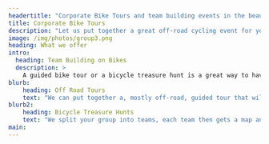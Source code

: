 ```yaml
---
headertitle: "Corporate Bike Tours and team building events in the beautiful Surrey Hills"
title: Corporate Bike Tours
description: "Let us put together a great off-road cycling event for your team. Less than an hour away from London."
image: /img/photos/group3.png
heading: What we offer
intro:
  heading: Team Building on Bikes
  description: >
    A guided bike tour or a bicycle treasure hunt is a great way to have your team enjoy exercise, fresh air and fun.
blurb:
    heading: Off Road Tours
    text: "We can put together a, mostly off-road, guided tour that will take in some of the most beautiful countryside in Southern England, together with a local winery or brewery tour. If the group is of mixed cycling ability they can use a mixture of pure pedal powered bikes and electric bikes."
blurb2:
    heading: Bicycle Treasure Hunts
    text: "We split your group into teams, each team then gets a map and a series of questions to answer. Teams must then plan their route to get to as many map locations as quickly they can and at each location answer the relevant question. Teams return to the end point (The Merry Harriers Pub in Hambledon), by a fixed time, for refreshments and prize giving." 
main:
---
```


